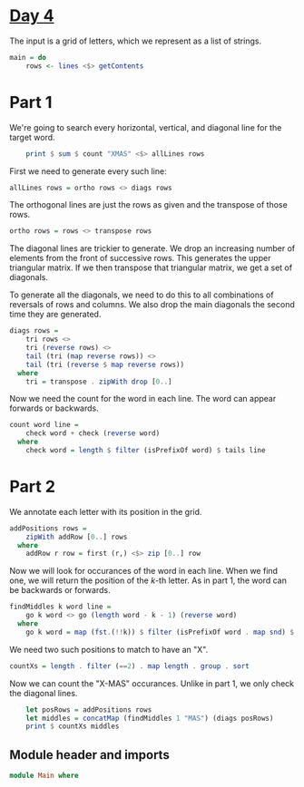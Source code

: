 # [Day 4](https://adventofcode.com/2024/day/4)

The input is a grid of letters, which we represent as a list of strings.

```haskell top:2
main = do
    rows <- lines <$> getContents
```

# Part 1

We're going to search every horizontal, vertical, and diagonal line for the target word.

```haskell top:2
    print $ sum $ count "XMAS" <$> allLines rows
```

First we need to generate every such line:

```haskell
allLines rows = ortho rows <> diags rows
```

The orthogonal lines are just the rows as given and the transpose of those rows.

```haskell
ortho rows = rows <> transpose rows
```

The diagonal lines are trickier to generate.
We drop an increasing number of elements from the front of successive rows.
This generates the upper triangular matrix.
If we then transpose that triangular matrix, we get a set of diagonals.

To generate all the diagonals,
we need to do this to all combinations of reversals of rows and columns.
We also drop the main diagonals the second time they are generated.

```haskell
diags rows =
    tri rows <>
    tri (reverse rows) <>
    tail (tri (map reverse rows)) <>
    tail (tri (reverse $ map reverse rows))
  where
    tri = transpose . zipWith drop [0..]
```

Now we need the count for the word in each line.
The word can appear forwards or backwards.

```haskell
count word line =
    check word + check (reverse word)
  where
    check word = length $ filter (isPrefixOf word) $ tails line
```

# Part 2

We annotate each letter with its position in the grid.

```haskell
addPositions rows =
    zipWith addRow [0..] rows
  where
    addRow r row = first (r,) <$> zip [0..] row
```

Now we will look for occurances of the word in each line.
When we find one, we will return the position of the $k$-th letter.
As in part 1, the word can be backwards or forwards.

```haskell
findMiddles k word line =
    go k word <> go (length word - k - 1) (reverse word)
  where
    go k word = map (fst.(!!k)) $ filter (isPrefixOf word . map snd) $ tails line
```

We need two such positions to match to have an "X".

```haskell
countXs = length . filter (==2) . map length . group . sort
```

Now we can count the "X-MAS" occurances.
Unlike in part 1, we only check the diagonal lines.

```haskell top:2
    let posRows = addPositions rows
    let middles = concatMap (findMiddles 1 "MAS") (diags posRows)
    print $ countXs middles
```

## Module header and imports

```haskell top
module Main where
```
